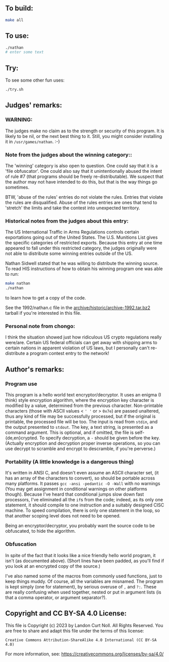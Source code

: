 ## To build:

```sh
make all
```


## To use:

```sh
./nathan
# enter some text
```


## Try:

To see some other fun uses:

```sh
./try.sh
```


## Judges' remarks:

### WARNING:

The judges make no claim as to the strength or security
of this program.  It is likely to be nil, or the next
best thing to it.  Still, you might consider installing
it in `/usr/games/nathan`.  :-)


### Note from the judges about the winning category::

The 'winning' category is also open to question.  One could say
that it is a 'file obfuscator'.  One could also say that it
unintentionally abused the intent of rule #7 (that programs
should be freely re-distributable).  We suspect that the author
may not have intended to do this, but that is the way things go
sometimes.

BTW, 'abuse of the rules' entries do not violate the rules.
Entries that violate the rules are disqualified.  Abuse of the
rules entries are ones that tend to 'stretch' the limits and
take the contest into unexpected territory.


### Historical notes from the judges about this entry:

The US International Traffic in Arms Regulations controls certain exportations
going out of the United States.  The U.S.  Munitions List gives the specific
categories of restricted exports.  Because this entry at one time appeared to
fall under this restricted category, the judges originally were not able to
distribute some winning entries outside of the US.

Nathan Sidwell stated that he was willing to distribute the winning source.  To
read HIS instructions of how to obtain his winning program one was able to run:

```sh
make nathan
./nathan
```

to learn how to get a copy of the code.

See the 1992/nathan.c file in the
[archive/historic/archive-1992.tar.bz2](../../archive/historic/archive-1992.tar.bz2)
tarball if you're interested in this file.


### Personal note from chongo:

I think the situation showed just how ridiculous US crypto regulations really
were/are.  Certain US federal officials can get away with shipping arms to
certain nations in apparent violation of US laws, but I personally can't
re-distribute a program contest entry to the network!


## Author's remarks:

### Program use

This program is a hello world text encryptor/decryptor. It uses an
enigma (I think) style encryption algorithm, where the encryption
key character is modified by a value, determined from the previous
character.  Non-printable characters (those with ASCII values < `' '`
or > `0x7e`) are passed unaltered, thus any kind of file may be
successfully processed, but if the original is printable, the
processed file will be too. The input is read from `stdin`, and the
output presented to `stdout`. The key, a text string, is presented as
a command argument. This is optional, and if omitted, the file is
self-{de,en}crypted. To specify decryption, a `-` should be given
before the key. (Actually encryption and decryption proper inverse
operations, so you can use decrypt to scramble and encrypt to
descramble, if you're perverse.)

### Portability (A little knowledge is a dangerous thing)

It's written in ANSI C, and doesn't even assume an ASCII character
set, (it has an array of the characters to convert), so should be
portable across many platforms. It passes `gcc -ansi -pedantic -O
-Wall` with no warnings (You may get assignment in conditional
warnings on other platforms though).  Because I've heard that
conditional jumps slow down fast processors, I've eliminated all
the `if`s from the code; indeed, as its only one statement, it should
compile to one instruction and a suitably designed CISC machine. To
speed compilation, there is only one statement in the loop, so that
another scoping level does not need to be opened.

Being an encryptor/decryptor, you probably want the source code to
be obfuscated, to hide the algorithm.

### Obfuscation

In spite of the fact that it looks like a nice friendly hello world
program, it isn't (as documented above). (Short lines have been padded,
as you'll find if you look at an encrypted copy of the source.)

I've also named some of the macros from commonly used functions, just to keep
things muddy. Of course, all the variables are misnamed. The program is kept
simply (one for statement), by serious overuse of `,` and `?:`. These are really
confusing when used together, nested or put in argument lists (is that a comma
operator, or argument separator?).


## Copyright and CC BY-SA 4.0 License:

This file is Copyright (c) 2023 by Landon Curt Noll.  All Rights Reserved.
You are free to share and adapt this file under the terms of this license:

    Creative Commons Attribution-ShareAlike 4.0 International (CC BY-SA 4.0)

For more information, see: https://creativecommons.org/licenses/by-sa/4.0/
